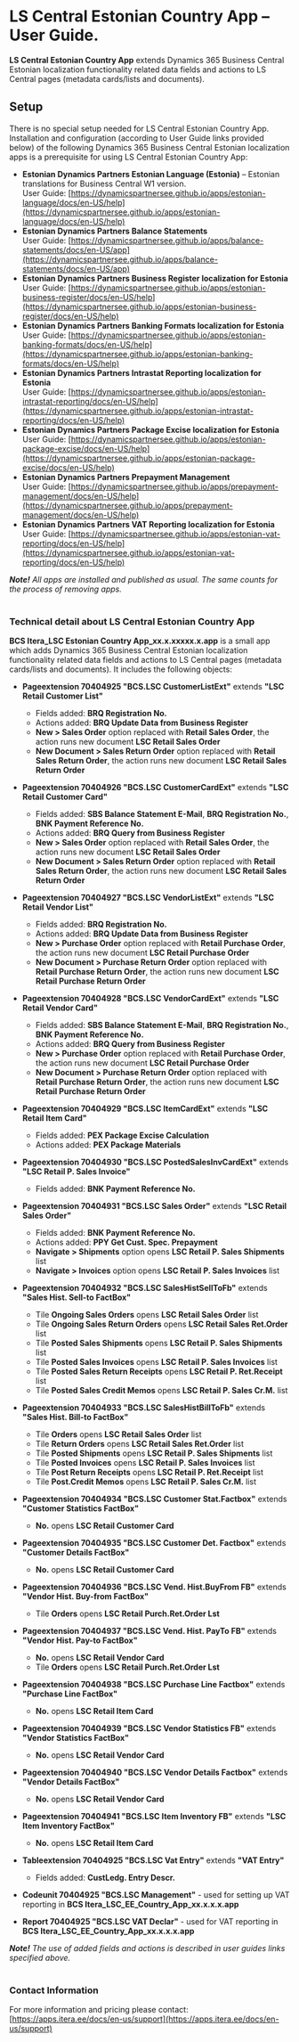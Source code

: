 # LS Central Estonian Country App – User Guide.
**LS Central Estonian Country App** extends Dynamics 365 Business Central Estonian localization functionality related data fields and actions to LS Central pages (metadata cards/lists and documents).

## Setup
There is no special setup needed for LS Central Estonian Country App. Installation and configuration (according to User Guide links provided below) of the following Dynamics 365 Business Central Estonian localization apps is a prerequisite for using LS Central Estonian Country App:
* **Estonian Dynamics Partners Estonian Language (Estonia)** – Estonian translations for Business Central W1 version.<br> User Guide: [https://dynamicspartnersee.github.io/apps/estonian-language/docs/en-US/help](https://dynamicspartnersee.github.io/apps/estonian-language/docs/en-US/help)
* **Estonian Dynamics Partners Balance Statements** <br> User Guide: [https://dynamicspartnersee.github.io/apps/balance-statements/docs/en-US/app](https://dynamicspartnersee.github.io/apps/balance-statements/docs/en-US/app) 
* **Estonian Dynamics Partners Business Register localization for Estonia** <br> User Guide: [https://dynamicspartnersee.github.io/apps/estonian-business-register/docs/en-US/help](https://dynamicspartnersee.github.io/apps/estonian-business-register/docs/en-US/help)
* **Estonian Dynamics Partners Banking Formats localization for Estonia** <br> User Guide: [https://dynamicspartnersee.github.io/apps/estonian-banking-formats/docs/en-US/help](https://dynamicspartnersee.github.io/apps/estonian-banking-formats/docs/en-US/help)
* **Estonian Dynamics Partners Intrastat Reporting localization for Estonia** <br> User Guide: [https://dynamicspartnersee.github.io/apps/estonian-intrastat-reporting/docs/en-US/help](https://dynamicspartnersee.github.io/apps/estonian-intrastat-reporting/docs/en-US/help)
* **Estonian Dynamics Partners Package Excise localization for Estonia** <br> User Guide: [https://dynamicspartnersee.github.io/apps/estonian-package-excise/docs/en-US/help](https://dynamicspartnersee.github.io/apps/estonian-package-excise/docs/en-US/help)
* **Estonian Dynamics Partners Prepayment Management** <br> User Guide: [https://dynamicspartnersee.github.io/apps/prepayment-management/docs/en-US/help](https://dynamicspartnersee.github.io/apps/prepayment-management/docs/en-US/help)
* **Estonian Dynamics Partners VAT Reporting localization for Estonia** <br> User Guide: [https://dynamicspartnersee.github.io/apps/estonian-vat-reporting/docs/en-US/help](https://dynamicspartnersee.github.io/apps/estonian-vat-reporting/docs/en-US/help)

***Note!** All apps are installed and published as usual. The same counts for the process of removing apps.* 
<br><br>

### Technical detail about LS Central Estonian Country App
**BCS Itera_LSC Estonian Country App_xx.x.xxxxx.x.app** is a small app which adds Dynamics 365 Business Central Estonian localization functionality related data fields and actions to LS Central pages (metadata cards/lists and documents). It includes the following objects:

* **Pageextension 70404925 "BCS.LSC CustomerListExt"** extends **"LSC Retail Customer List"**
    *   Fields added: **BRQ Registration No.**
    *   Actions added: **BRQ Update Data from Business Register**
    *   **New > Sales Order** option replaced with **Retail Sales Order**, the action runs new document **LSC Retail Sales Order**
    *   **New Document > Sales Return Order** option replaced with **Retail Sales Return Order**, the action runs new document **LSC Retail Sales Return Order**

* **Pageextension 70404926 "BCS.LSC CustomerCardExt"** extends **"LSC Retail Customer Card"**
    *   Fields added: **SBS Balance Statement E-Mail**, **BRQ Registration No.**, **BNK Payment Reference No.**
    *   Actions added: **BRQ Query from Business Register**
    *   **New > Sales Order** option replaced with **Retail Sales Order**, the action runs new document **LSC Retail Sales Order**
    *   **New Document > Sales Return Order** option replaced with **Retail Sales Return Order**, the action runs new document **LSC Retail Sales Return Order**  

* **Pageextension 70404927 "BCS.LSC VendorListExt"** extends **"LSC Retail Vendor List"**
    *   Fields added: **BRQ Registration No.** 
    *   Actions added: **BRQ Update Data from Business Register**
    *   **New > Purchase Order** option replaced with **Retail Purchase Order**, the action runs new document **LSC Retail Purchase Order**
    *   **New Document > Purchase Return Order** option replaced with **Retail Purchase Return Order**, the action runs new document **LSC Retail Purchase Return Order**

* **Pageextension 70404928 "BCS.LSC VendorCardExt"** extends **"LSC Retail Vendor Card"**
    *   Fields added: **SBS Balance Statement E-Mail**, **BRQ Registration No.**, **BNK Payment Reference No.**
    *   Actions added: **BRQ Query from Business Register**
    *   **New > Purchase Order** option replaced with **Retail Purchase Order**, the action runs new document **LSC Retail Purchase Order**
    *   **New Document > Purchase Return Order** option replaced with **Retail Purchase Return Order**, the action runs new document **LSC Retail Purchase Return Order**

* **Pageextension 70404929 "BCS.LSC ItemCardExt"** extends **"LSC Retail Item Card"**
    *   Fields added: **PEX Package Excise Calculation**
    *   Actions added: **PEX Package Materials**

* **Pageextension 70404930 "BCS.LSC PostedSalesInvCardExt"** extends **"LSC Retail P. Sales Invoice"**
    *   Fields added: **BNK Payment Reference No.**

* **Pageextension 70404931 "BCS.LSC Sales Order"** extends **"LSC Retail Sales Order"**
    *   Fields added: **BNK Payment Reference No.**
    *   Actions added: **PPY Get Cust. Spec. Prepayment**
    *   **Navigate > Shipments** option opens **LSC Retail P. Sales Shipments** list
    *   **Navigate > Invoices** option opens **LSC Retail P. Sales Invoices** list

* **Pageextension 70404932 "BCS.LSC SalesHistSellToFb"** extends **"Sales Hist. Sell-to FactBox"**
    *   Tile **Ongoing Sales Orders** opens **LSC Retail Sales Order** list
    *   Tile **Ongoing Sales Return Orders** opens **LSC Retail Sales Ret.Order** list
    *   Tile **Posted Sales Shipments** opens **LSC Retail P. Sales Shipments** list
    *   Tile **Posted Sales Invoices** opens **LSC Retail P. Sales Invoices** list
    *   Tile **Posted Sales Return Receipts** opens **LSC Retail P. Ret.Receipt** list
    *   Tile **Posted Sales Credit Memos** opens **LSC Retail P. Sales Cr.M.** list

* **Pageextension 70404933 "BCS.LSC SalesHistBillToFb"** extends **"Sales Hist. Bill-to FactBox"**
    *   Tile **Orders** opens **LSC Retail Sales Order** list
    *   Tile **Return Orders** opens **LSC Retail Sales Ret.Order** list
    *   Tile **Posted Shipments** opens **LSC Retail P. Sales Shipments** list
    *   Tile **Posted Invoices** opens **LSC Retail P. Sales Invoices** list
    *   Tile **Post Return Receipts** opens **LSC Retail P. Ret.Receipt** list
    *   Tile **Post.Credit Memos** opens **LSC Retail P. Sales Cr.M.** list

* **Pageextension 70404934 "BCS.LSC Customer Stat.Factbox"** extends **"Customer Statistics FactBox"**
    *   **No.** opens **LSC Retail Customer Card**

* **Pageextension 70404935 "BCS.LSC Customer Det. Factbox"** extends **"Customer Details FactBox"**
    *   **No.** opens **LSC Retail Customer Card**

* **Pageextension 70404936 "BCS.LSC Vend. Hist.BuyFrom FB"** extends **"Vendor Hist. Buy-from FactBox"**
    *   Tile **Orders** opens **LSC Retail Purch.Ret.Order Lst**

* **Pageextension 70404937 "BCS.LSC Vend. Hist. PayTo FB"** extends **"Vendor Hist. Pay-to FactBox"**
    *   **No.** opens **LSC Retail Vendor Card**
    *   Tile **Orders** opens **LSC Retail Purch.Ret.Order Lst**

* **Pageextension 70404938 "BCS.LSC Purchase Line Factbox"** extends **"Purchase Line FactBox"**
    *   **No.** opens **LSC Retail Item Card**
   
* **Pageextension 70404939 "BCS.LSC Vendor Statistics FB"** extends **"Vendor Statistics FactBox"**
    *   **No.** opens **LSC Retail Vendor Card**

* **Pageextension 70404940 "BCS.LSC Vendor Details Factbox"** extends **"Vendor Details FactBox"**
    *   **No.** opens **LSC Retail Vendor Card**

* **Pageextension 70404941 "BCS.LSC Item Inventory FB"** extends **"LSC Item Inventory FactBox"**
    *   **No.** opens **LSC Retail Item Card**

* **Tableextension 70404925 "BCS.LSC Vat Entry"** extends **"VAT Entry"**
    *   Fields added: **CustLedg. Entry Descr.**
      
* **Codeunit 70404925 "BCS.LSC Management"** - used for setting up VAT reporting in **BCS Itera_LSC_EE_Country_App_xx.x.x.x.app**

* **Report 70404925 "BCS.LSC VAT Declar"** - used for VAT reporting in **BCS Itera_LSC_EE_Country_App_xx.x.x.x.app**

***Note!** The use of added fields and actions is described in user guides links specified above.*
<br><br>


### Contact Information
For more information and pricing please contact:  
[https://apps.itera.ee/docs/en-us/support](https://apps.itera.ee/docs/en-us/support)
